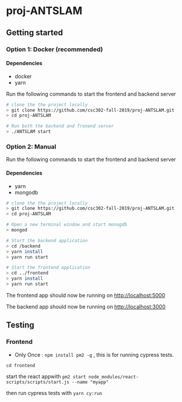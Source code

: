 # proj-ANTSLAM


## Getting started

### Option 1: Docker (recommended)

#### Dependencies 
- docker
- yarn

Run the following commands to start the frontend and backend server

```bash
# clone the the project locally 
> git clone https://github.com/csc302-fall-2019/proj-ANTSLAM.git
> cd proj-ANTSLAM

# Run both the backend and fronend server
> ./ANTSLAM start 

```

### Option 2: Manual
Run the following commands to start the frontend and backend server

#### Dependencies 
- yarn
- mongodb

```bash
# clone the the project locally 
> git clone https://github.com/csc302-fall-2019/proj-ANTSLAM.git
> cd proj-ANTSLAM

# Open a new terminal window and start monogdb
> mongod 

# Start the backend application 
> cd /backend 
> yarn install
> yarn run start

# Start the frontend application 
> cd ../frontend
> yarn install
> yarn run start

```

The frontend app should now be running on [http://localhost:5000](http://localhost:5000)

The backend app should now be running on [http://localhost:3000](http://localhost:3000)

## Testing

### Frontend

- Only Once : `npm install pm2 -g` , this is for running cypress tests.

`cd frontend`

start the react appwith `pm2 start node_modules/react-scripts/scripts/start.js --name "myapp"`

then run cypress tests with `yarn cy:run`
